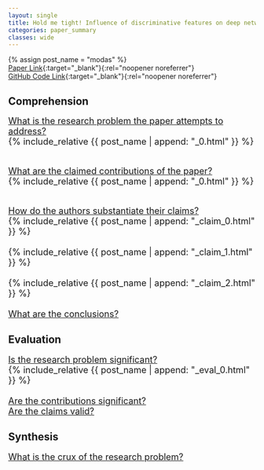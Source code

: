 ```yaml
---
layout: single
title: Hold me tight! Influence of discriminative features on deep network boundaries
categories: paper_summary
classes: wide
---
```

{% assign post_name = "modas" %}
\
[Paper Link](https://proceedings.neurips.cc/paper/2020/file/1ea97de85eb634d580161c603422437f-Paper.pdf){:target="_blank"}{:rel="noopener noreferrer"}\
[GitHub Code Link](https://github.com/LTS4/hold-me-tight){:target="_blank"}{:rel="noopener noreferrer"}

<h2>Comprehension</h2>
<font size= "4.5">
<ins>What is the research problem the paper attempts to address?</ins><br>
  <font size="4">
  {% include_relative {{ post_name | append: "_0.html" }} %}<br><br>
  </font>
  
<ins>What are the claimed contributions of the paper?</ins><br>
  <font size="4">
  {% include_relative {{ post_name | append: "_0.html" }} %}<br><br>
  </font>
  
<ins>How do the authors substantiate their claims?</ins><br>
  <font size="4">
  {% include_relative {{ post_name | append: "_claim_0.html" }} %}<br><br>
  {% include_relative {{ post_name | append: "_claim_1.html" }} %}<br><br>
  {% include_relative {{ post_name | append: "_claim_2.html" }} %}<br><br>
  </font>
<ins>What are the conclusions?</ins>
</font>  

<h2>Evaluation</h2>
<font size="4.5">
<ins>Is the research problem significant?</ins><br>
  <font size="4">
  {% include_relative {{ post_name | append: "_eval_0.html" }} %}<br><br>
  </font>
<ins>Are the contributions significant?</ins><br>
<ins>Are the claims valid?</ins><br>
</font>


<h2>Synthesis</h2>
<font size="4.5">
<ins>What is the crux of the research problem?</ins><br>
</font>
